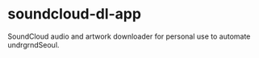 # soundcloud-dl-app
SoundCloud audio and artwork downloader for personal use to automate undrgrndSeoul.
